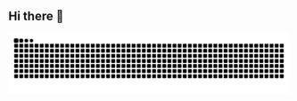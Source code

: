 ## Hi there 👋

<!--
**katiellypriscyla/katiellypriscyla** is a ✨ _special_ ✨ repository because its `README.md` (this file) appears on your GitHub profile.

Here are some ideas to get you started:

- 🔭 I’m currently working on ...
- 🌱 I’m currently learning ...
- 👯 I’m looking to collaborate on ...
- 🤔 I’m looking for help with ...
- 💬 Ask me about ...
- 📫 How to reach me: ...
- 😄 Pronouns: ...
- ⚡ Fun fact: ...
-->

<picture align="center">
  <source media="(prefers-color-scheme: dark)" srcset="https://raw.githubusercontent.com/katiellypriscyla/katiellypriscyla/output/github-contribution-grid-snake-dark.svg">
  <source media="(prefers-color-scheme: light)" srcset="https://raw.githubusercontent.com/katiellypriscyla/katiellypriscyla/output/github-contribution-grid-snake-dark.svg">
  <img align="center" alt="github contribution grid snake animation" src="https://raw.githubusercontent.com/katiellypriscyla/katiellypriscyla/output/github-contribution-grid-snake.svg">
</picture>
